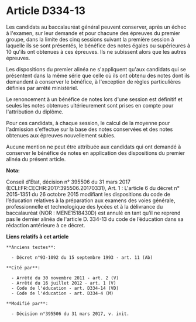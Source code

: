# Article D334-13

Les candidats au baccalauréat général peuvent conserver, après un échec à l'examen, sur leur demande et pour chacune des
épreuves du premier groupe, dans la limite des cinq sessions suivant la première session à laquelle ils se sont présentés, le
bénéfice des notes égales ou supérieures à 10 qu'ils ont obtenues à ces épreuves. Ils ne subissent alors que les autres
épreuves.

Les dispositions du premier alinéa ne s'appliquent qu'aux candidats qui se présentent dans la même série que celle où ils ont
obtenu des notes dont ils demandent à conserver le bénéfice, à l'exception de règles particulières définies par arrêté
ministériel.

Le renoncement à un bénéfice de notes lors d'une session est définitif et seules les notes obtenues ultérieurement sont
prises en compte pour l'attribution du diplôme.

Pour ces candidats, à chaque session, le calcul de la moyenne pour l'admission s'effectue sur la base des notes conservées et
des notes obtenues aux épreuves nouvellement subies.

Aucune mention ne peut être attribuée aux candidats qui ont demandé à conserver le bénéfice de notes en application des
dispositions du premier alinéa du présent article.

**Nota:**

Conseil d'Etat, décision n° 395506 du 31 mars 2017 (ECLI:FR:CECHR:2017:395506.20170331), Art. 1 : L'article 6 du décret n°
2015-1351 du 26 octobre 2015 modifiant les dispositions du code de l’éducation relatives à la préparation aux examens des
voies générale, professionnelle et technologique des lycées et à la délivrance du baccalauréat (NOR : MENE1518430D) est
annulé en tant qu’il ne reprend pas le dernier alinéa de l'article D. 334-13 du code de l’éducation dans sa rédaction
antérieure à ce décret.

**Liens relatifs à cet article**

	**Anciens textes**:

	  - Décret n°93-1092 du 15 septembre 1993 - art. 11 (Ab)

	**Cité par**:

	  - Arrêté du 30 novembre 2011 - art. 2 (V)
	  - Arrêté du 16 juillet 2012 - art. 1 (V)
	  - Code de l'éducation - art. D334-14 (VD)
	  - Code de l'éducation - art. D334-4 (M)

	**Modifié par**:

	  - Décision n°395506 du 31 mars 2017, v. init.
